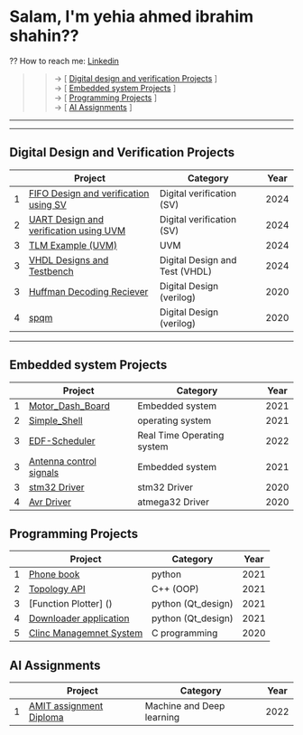 # Salam, I'm yehia ahmed ibrahim shahin??
?? How to reach me: [Linkedin](https://www.linkedin.com/in/yehia-shahin/)</br>
>> -> [ [Digital design and verification Projects](https://github.com/yehia2000000#Digital-Design-and-Verification-Projects) ]</br>
>> -> [ [Embedded system Projects](https://github.com/yehia2000000#Embedded-system-Projects) ]</br>
>> -> [ [Programming Projects](https://github.com/yehia2000000#Programming-Projects) ]</br>
>> -> [ [AI Assignments](https://github.com/yehia2000000#AI-Assignments) ]</br>
<!--
**yehia2000000/yehia2000000** is a ? _special_ ? repository because its `README.md` (this file) appears on your GitHub profile.
Here are some ideas to get you started:
- ?? I’m currently working on ...
- ?? I’m currently learning ...
- ?? I’m looking to collaborate on ...
- ?? I’m looking for help with ...
- ?? Ask me about ...
- ? Fun fact: ...
-->
---
---
## Digital Design and Verification Projects
| | Project | Category | Year |
|---:|---|---|---|
|  1 | [FIFO Design and verification using SV]()                        | Digital verification (SV)           |  2024 |
|  2 | [UART Design and verification using UVM]()			| Digital verification (SV)           |  2024 |
|  3 | [TLM Example (UVM)](https://github.com/yehia2000000/TLM-example/tree/main)                                            | UVM 				      |  2024 |
|  3 | [VHDL Designs and Testbench](https://github.com/yehia2000000/Testbench-Using-VHDL-)                                   | Digital Design and Test (VHDL)      |  2024 |
|  3 | [Huffman Decoding Reciever]()                                    | Digital Design (verilog)            |  2020 |
|  4 | [spqm](https://github.com/yehia2000000/sbqm)                                				| Digital Design (verilog)            |  2020 |
---
## Embedded system Projects
| | Project | Category | Year |
|---:|---|---|---|
|  1 | [Motor_Dash_Board]()                                             | Embedded system                     |  2021 |
|  2 | [Simple_Shell]()		                                 	| operating system                    |  2021 |
|  3 | [EDF-Scheduler]()                                                | Real Time Operating system	      |  2022 |
|  3 | [Antenna control signals]()                                      | Embedded system                     |  2021 |
|  3 | [stm32 Driver]()                                                 | stm32 Driver                        |  2020 |
|  4 | [Avr Driver]()                        				| atmega32 Driver                     |  2020 |

## Programming Projects
| | Project | Category | Year |
|---:|---|---|---|
|  1 | [Phone book]()                                                   | python                              |  2021 |
|  2 | [Topology API]()							| C++ (OOP)		              |  2021 |
|  3 | [Function Plotter] ()                                            | python (Qt_design)		      |  2021 |
|  4 | [Downloader application]()                                       | python (Qt_design)                  |  2021 |
|  5 | [Clinc Managemnet System]()                                      | C programming                       |  2020 |


## AI Assignments
| | Project | Category | Year |
|---:|---|---|---|
|  1 | [AMIT assignment Diploma]()                                      | Machine and Deep learning           |  2022 |



